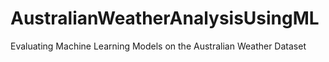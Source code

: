 # AustralianWeatherAnalysisUsingML
Evaluating Machine Learning Models on the Australian Weather Dataset
